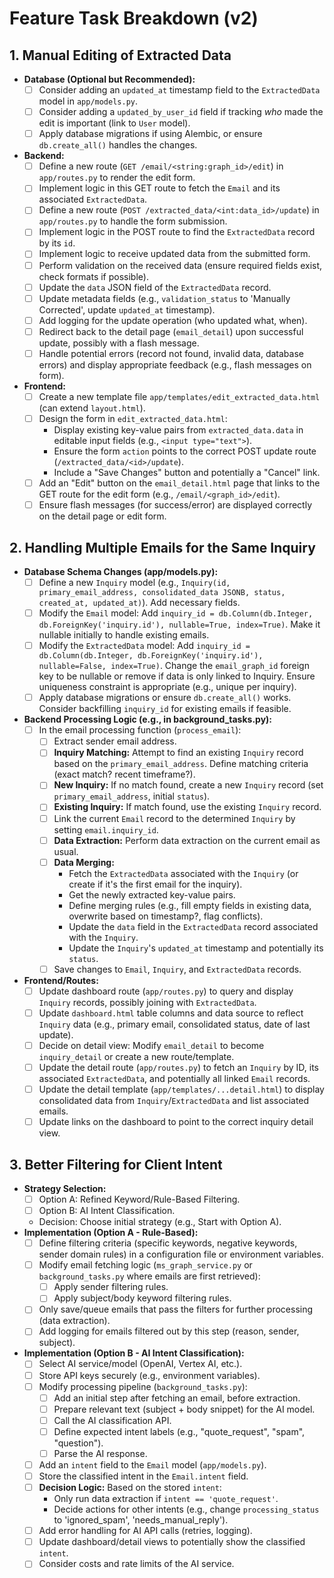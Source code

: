 # Feature Task Breakdown (v2)

## 1. Manual Editing of Extracted Data

*   **Database (Optional but Recommended):**
    *   [ ] Consider adding an `updated_at` timestamp field to the `ExtractedData` model in `app/models.py`.
    *   [ ] Consider adding a `updated_by_user_id` field if tracking *who* made the edit is important (link to `User` model).
    *   [ ] Apply database migrations if using Alembic, or ensure `db.create_all()` handles the changes.
*   **Backend:**
    *   [ ] Define a new route (`GET /email/<string:graph_id>/edit`) in `app/routes.py` to render the edit form.
    *   [ ] Implement logic in this GET route to fetch the `Email` and its associated `ExtractedData`.
    *   [ ] Define a new route (`POST /extracted_data/<int:data_id>/update`) in `app/routes.py` to handle the form submission.
    *   [ ] Implement logic in the POST route to find the `ExtractedData` record by its `id`.
    *   [ ] Implement logic to receive updated data from the submitted form.
    *   [ ] Perform validation on the received data (ensure required fields exist, check formats if possible).
    *   [ ] Update the `data` JSON field of the `ExtractedData` record.
    *   [ ] Update metadata fields (e.g., `validation_status` to 'Manually Corrected', update `updated_at` timestamp).
    *   [ ] Add logging for the update operation (who updated what, when).
    *   [ ] Redirect back to the detail page (`email_detail`) upon successful update, possibly with a flash message.
    *   [ ] Handle potential errors (record not found, invalid data, database errors) and display appropriate feedback (e.g., flash messages on form).
*   **Frontend:**
    *   [ ] Create a new template file `app/templates/edit_extracted_data.html` (can extend `layout.html`).
    *   [ ] Design the form in `edit_extracted_data.html`:
        *   Display existing key-value pairs from `extracted_data.data` in editable input fields (e.g., `<input type="text">`).
        *   Ensure the form `action` points to the correct POST update route (`/extracted_data/<id>/update`).
        *   Include a "Save Changes" button and potentially a "Cancel" link.
    *   [ ] Add an "Edit" button on the `email_detail.html` page that links to the GET route for the edit form (e.g., `/email/<graph_id>/edit`).
    *   [ ] Ensure flash messages (for success/error) are displayed correctly on the detail page or edit form.

## 2. Handling Multiple Emails for the Same Inquiry

*   **Database Schema Changes (app/models.py):**
    *   [ ] Define a new `Inquiry` model (e.g., `Inquiry(id, primary_email_address, consolidated_data JSONB, status, created_at, updated_at)`). Add necessary fields.
    *   [ ] Modify the `Email` model: Add `inquiry_id = db.Column(db.Integer, db.ForeignKey('inquiry.id'), nullable=True, index=True)`. Make it nullable initially to handle existing emails.
    *   [ ] Modify the `ExtractedData` model: Add `inquiry_id = db.Column(db.Integer, db.ForeignKey('inquiry.id'), nullable=False, index=True)`. Change the `email_graph_id` foreign key to be nullable or remove if data is only linked to Inquiry. Ensure uniqueness constraint is appropriate (e.g., unique per inquiry).
    *   [ ] Apply database migrations or ensure `db.create_all()` works. Consider backfilling `inquiry_id` for existing emails if feasible.
*   **Backend Processing Logic (e.g., in background_tasks.py):**
    *   [ ] In the email processing function (`process_email`):
        *   [ ] Extract sender email address.
        *   [ ] **Inquiry Matching:** Attempt to find an existing `Inquiry` record based on the `primary_email_address`. Define matching criteria (exact match? recent timeframe?).
        *   [ ] **New Inquiry:** If no match found, create a new `Inquiry` record (set `primary_email_address`, initial `status`).
        *   [ ] **Existing Inquiry:** If match found, use the existing `Inquiry` record.
        *   [ ] Link the current `Email` record to the determined `Inquiry` by setting `email.inquiry_id`.
        *   [ ] **Data Extraction:** Perform data extraction on the current email as usual.
        *   [ ] **Data Merging:**
            *   Fetch the `ExtractedData` associated with the `Inquiry` (or create if it's the first email for the inquiry).
            *   Get the newly extracted key-value pairs.
            *   Define merging rules (e.g., fill empty fields in existing data, overwrite based on timestamp?, flag conflicts).
            *   Update the `data` field in the `ExtractedData` record associated with the `Inquiry`.
            *   Update the `Inquiry`'s `updated_at` timestamp and potentially its `status`.
        *   [ ] Save changes to `Email`, `Inquiry`, and `ExtractedData` records.
*   **Frontend/Routes:**
    *   [ ] Update dashboard route (`app/routes.py`) to query and display `Inquiry` records, possibly joining with `ExtractedData`.
    *   [ ] Update `dashboard.html` table columns and data source to reflect `Inquiry` data (e.g., primary email, consolidated status, date of last update).
    *   [ ] Decide on detail view: Modify `email_detail` to become `inquiry_detail` or create a new route/template.
    *   [ ] Update the detail route (`app/routes.py`) to fetch an `Inquiry` by ID, its associated `ExtractedData`, and potentially all linked `Email` records.
    *   [ ] Update the detail template (`app/templates/...detail.html`) to display consolidated data from `Inquiry`/`ExtractedData` and list associated emails.
    *   [ ] Update links on the dashboard to point to the correct inquiry detail view.

## 3. Better Filtering for Client Intent

*   **Strategy Selection:**
    *   [ ] Option A: Refined Keyword/Rule-Based Filtering.
    *   [ ] Option B: AI Intent Classification.
    *   Decision: Choose initial strategy (e.g., Start with Option A).
*   **Implementation (Option A - Rule-Based):**
    *   [ ] Define filtering criteria (specific keywords, negative keywords, sender domain rules) in a configuration file or environment variables.
    *   [ ] Modify email fetching logic (`ms_graph_service.py` or `background_tasks.py` where emails are first retrieved):
        *   [ ] Apply sender filtering rules.
        *   [ ] Apply subject/body keyword filtering rules.
    *   [ ] Only save/queue emails that pass the filters for further processing (data extraction).
    *   [ ] Add logging for emails filtered out by this step (reason, sender, subject).
*   **Implementation (Option B - AI Intent Classification):**
    *   [ ] Select AI service/model (OpenAI, Vertex AI, etc.).
    *   [ ] Store API keys securely (e.g., environment variables).
    *   [ ] Modify processing pipeline (`background_tasks.py`):
        *   [ ] Add an initial step after fetching an email, before extraction.
        *   [ ] Prepare relevant text (subject + body snippet) for the AI model.
        *   [ ] Call the AI classification API.
        *   [ ] Define expected intent labels (e.g., "quote_request", "spam", "question").
        *   [ ] Parse the AI response.
    *   [ ] Add an `intent` field to the `Email` model (`app/models.py`).
    *   [ ] Store the classified intent in the `Email.intent` field.
    *   [ ] **Decision Logic:** Based on the stored `intent`:
        *   Only run data extraction if `intent == 'quote_request'`.
        *   Decide actions for other intents (e.g., change `processing_status` to 'ignored_spam', 'needs_manual_reply').
    *   [ ] Add error handling for AI API calls (retries, logging).
    *   [ ] Update dashboard/detail views to potentially show the classified `intent`.
    *   [ ] Consider costs and rate limits of the AI service. 